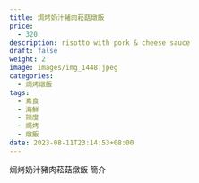 ```yaml
---
title: 焗烤奶汁豬肉菘菇燉飯
price:
  - 320
description: risotto with pork & cheese sauce
draft: false
weight: 2
image: images/img_1448.jpeg
categories:
  - 焗烤燉飯
tags:
  - 素食
  - 海鮮
  - 辣度
  - 焗烤
  - 燉飯
date: 2023-08-11T23:14:53+08:00
---
```


焗烤奶汁豬肉菘菇燉飯 簡介
